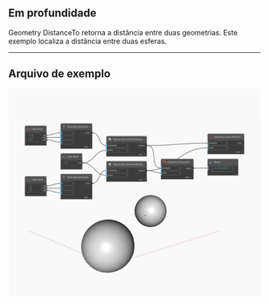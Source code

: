 ## Em profundidade
Geometry DistanceTo retorna a distância entre duas geometrias. Este exemplo localiza a distância entre duas esferas.
___
## Arquivo de exemplo

![DistanceTo](./Autodesk.DesignScript.Geometry.Geometry.DistanceTo_img.jpg)

